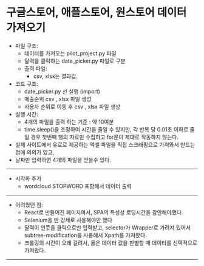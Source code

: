 # 구글스토어, 애플스토어, 원스토어 데이터 가져오기
* 파일 구조:
  * 데이터를 가져오는 pilot_project.py 파일
  * 달력을 클릭하는 date_picker.py 파일로 구분
  * 출력 파일:
    * csv, xlsx는 결과값.
* 코드 구조:
  * date_picker.py 선 실행 (import)
  * 매출순위 csv , xlsx 파일 생성
  * 사용자 순위로 이동 후 csv , xlsx 파일 생성
* 실행 시간:
  * 4개의 파일을 출력 하는 기준 : 약 10여분
  * time.sleep()을 조정하여 시간을 줄일 수 있지만, 각 반복 당 0.01초 이하로 줄일 경우 첫번째 행의 자료만 수집하고 for문이 제대로 작동하지 않는다.
* 실제 사이트에서 유료로 제공하는 엑셀 파일을 직접 스크래핑으로 가져와서 만드는 점에 의의가 있고,
* 날짜만 입력하면 4개의 파일을 얻을수 있다.
- - -
* 시각화 추가
  * wordcloud STOPWORD 포함해서 데이터 출력
- - -
* 어려웠던 점:
  * React로 만들어진 페이지여서, SPA의 특성상 로딩시간을 감안해야했다. 
  * Selenium을 반 강제로 사용해야만 했다
  * 달력이 인풋을 클릭으로만 입력받고, selector가 Wrapper로 가려져 있어서 subtree-modification을 사용해서 Xpath를 가져왔다.
  * 크롤링의 시간이 오래 걸려서, 옳은 데이터 값을 판별할 때 데이터를 선택적으로 가져왔다.
- - -
